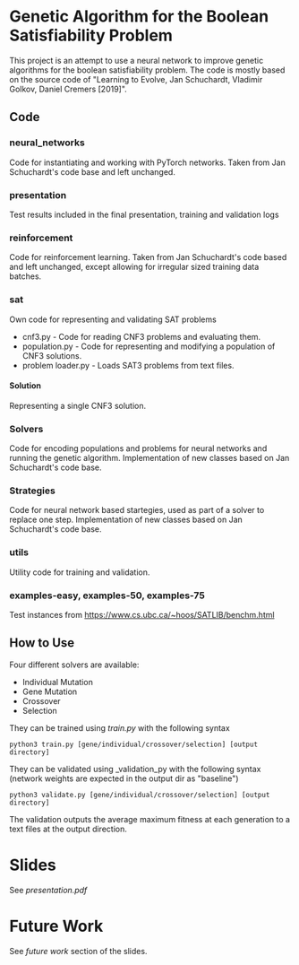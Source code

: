 # Genetic Algorithm for the Boolean Satisfiability Problem

This project is an attempt to use a neural network to improve genetic algorithms for the boolean satisfiability problem.
The code is mostly based on the source code of "Learning to Evolve, Jan Schuchardt, Vladimir Golkov, Daniel Cremers [2019]".

## Code
### neural_networks
Code for instantiating and working with PyTorch networks. Taken from Jan Schuchardt's code base and left unchanged.

### presentation
Test results included in the final presentation, training and validation logs

### reinforcement
Code for reinforcement learning. Taken from Jan Schuchardt's code based and left unchanged, except allowing for 
irregular sized training data batches.

### sat
Own code for representing and validating SAT problems
* cnf3.py -
Code for reading CNF3 problems and evaluating them.
* population.py -
Code for representing and modifying a population of CNF3 solutions.
* problem loader.py -
Loads SAT3 problems from text files.

#### Solution
Representing a single CNF3 solution.

### Solvers
Code for encoding populations and problems for neural networks and running the genetic algorithm.
Implementation of new classes based on Jan Schuchardt's code base.

### Strategies
Code for neural network based startegies, used as part of a solver to replace one step. Implementation of new classes based on Jan Schuchardt's code base.

### utils
Utility code for training and validation.

### examples-easy, examples-50, examples-75
Test instances from https://www.cs.ubc.ca/~hoos/SATLIB/benchm.html

## How to Use
Four different solvers are available:
* Individual Mutation
* Gene Mutation
* Crossover
* Selection

They can be trained using _train.py_ with the following syntax

`python3 train.py [gene/individual/crossover/selection] [output directory]`

They can be validated using _validation_py with the following syntax (network weights are expected in the output dir as "baseline")

`python3 validate.py [gene/individual/crossover/selection] [output directory]`

The validation outputs the average maximum fitness at each generation to a text files at the output direction.

# Slides
See _presentation.pdf_

# Future Work
See _future work_ section of the slides.